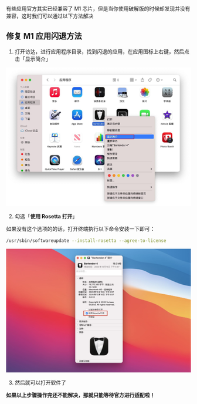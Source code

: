 有些应用官方其实已经兼容了 M1 芯片，但是当你使用破解版的时候却发现并没有兼容，这时我们可以通过以下方法解决

## 修复 M1 应用闪退方法

1. 打开访达，进行应用程序目录，找到闪退的应用，在应用图标上右键，然后点击「显示简介」

![23](https://raw.githubusercontent.com/SaluteGF/Salute_MacOS/main/img/5.jpg)

2. 勾选「**使用 Rosetta 打开**」

如果没有这个选项的的话，打开终端执行以下命令安装一下即可：

```bash
/usr/sbin/softwareupdate --install-rosetta --agree-to-license
```

![11](https://raw.githubusercontent.com/SaluteGF/Salute_MacOS/main/img/6.jpg)

3. 然后就可以打开软件了

**如果以上步骤操作完还不能解决，那就只能等待官方进行适配啦！**